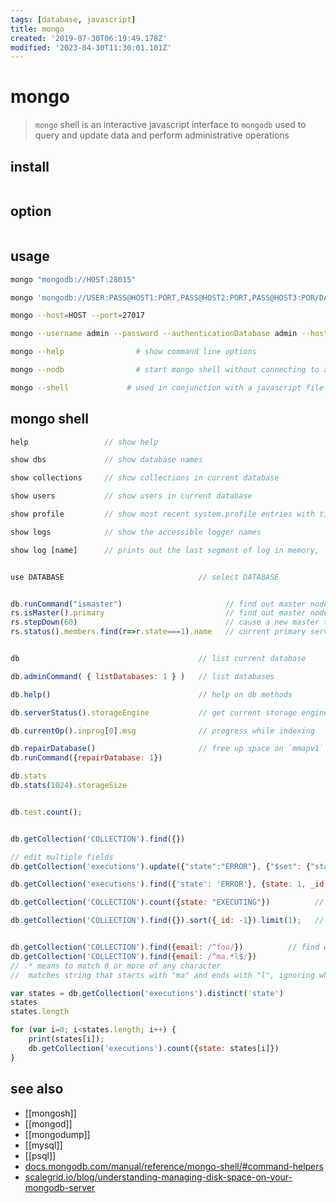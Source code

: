 ```yaml
---
tags: [database, javascript]
title: mongo
created: '2019-07-30T06:19:49.178Z'
modified: '2023-04-30T11:30:01.101Z'
---
```


# mongo

> `mongo` shell is an interactive javascript interface to `mongodb` used to query and update data and perform administrative operations

## install

```sh
```

## option

```sh
```

## usage

```sh
mongo "mongodb://HOST:28015"

mongo 'mongodb://USER:PASS@HOST1:PORT,PASS@HOST2:PORT,PASS@HOST3:POR/DATABASE?replicaSet=RELICASET&ssl=true&authSource=admin'

mongo --host=HOST --port=27017

mongo --username admin --password --authenticationDatabase admin --host HOST --port 27017

mongo --help 	            # show command line options

mongo --nodb 	            # start mongo shell without connecting to a database

mongo --shell             # used in conjunction with a javascript file (FILE.js) to continue in the mongo shell after running the FILE.js
````

## mongo shell

```js
help                 // show help

show dbs             // show database names

show collections     // show collections in current database

show users           // show users in current database

show profile         // show most recent system.profile entries with time >= 1ms

show logs            // show the accessible logger names

show log [name]      // prints out the last segment of log in memory, 'global' is default


use DATABASE                              // select DATABASE


db.runCommand("ismaster")                       // find out master node
rs.isMaster().primary                           // find out master node
rs.stepDown(60)                                 // cause a new master to be elected, not be eligible for re-election for 60s
rs.status().members.find(r=>r.state===1).name   // current primary server's IP


db                                        // list current database

db.adminCommand( { listDatabases: 1 } )   // list databases

db.help()                                 // help on db methods

db.serverStatus().storageEngine           // get current storage engine

db.currentOp().inprog[0].msg              // progress while indexing

db.repairDatabase()                       // free up space on `mmapv1` 
db.runCommand({repairDatabase: 1})

db.stats
db.stats(1024).storageSize


db.test.count();


db.getCollection('COLLECTION').find({})

// edit multiple fields
db.getCollection('executions').update({"state":"ERROR"}, {"$set": {"state":"NO_ERROR"} }, {multi: true})                                 

db.getCollection('executions').find({'state': 'ERROR'}, {state: 1, _id: 0}).toArray()

db.getCollection('COLLECTION').count({state: "EXECUTING"})          // count

db.getCollection('COLLECTION').find({}).sort({_id: -1}).limit(1);   // get last item of collection


db.getCollection('COLLECTION').find({email: /^foo/})          // find where email starts with foo
db.getCollection('COLLECTION').find({email: /^ma.*l$/})   
// .* means to match 0 or more of any character
//  matches string that starts with "ma" and ends with "l", ignoring whatever is between.
```

```js
var states = db.getCollection('executions').distinct('state')
states
states.length

for (var i=0; i<states.length; i++) {
    print(states[i]);
    db.getCollection('executions').count({state: states[i]})
}
```

## see also

- [[mongosh]]
- [[mongod]]
- [[mongodump]]
- [[mysql]]
- [[psql]]
- [docs.mongodb.com/manual/reference/mongo-shell/#command-helpers](https://docs.mongodb.com/manual/reference/mongo-shell/#command-helpers)
- [scalegrid.io/blog/understanding-managing-disk-space-on-your-mongodb-server](https://scalegrid.io/blog/understanding-managing-disk-space-on-your-mongodb-server/)

